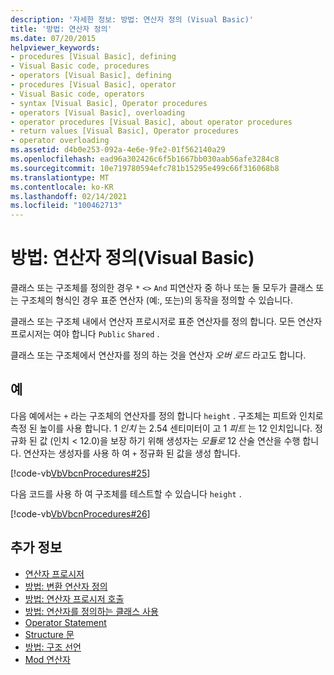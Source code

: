 ```yaml
---
description: '자세한 정보: 방법: 연산자 정의 (Visual Basic)'
title: '방법: 연산자 정의'
ms.date: 07/20/2015
helpviewer_keywords:
- procedures [Visual Basic], defining
- Visual Basic code, procedures
- operators [Visual Basic], defining
- procedures [Visual Basic], operator
- Visual Basic code, operators
- syntax [Visual Basic], Operator procedures
- operators [Visual Basic], overloading
- operator procedures [Visual Basic], about operator procedures
- return values [Visual Basic], Operator procedures
- operator overloading
ms.assetid: d4b0e253-092a-4e6e-9fe2-01f562140a29
ms.openlocfilehash: ead96a302426c6f5b1667bb030aab56afe3284c8
ms.sourcegitcommit: 10e719780594efc781b15295e499c66f316068b8
ms.translationtype: MT
ms.contentlocale: ko-KR
ms.lasthandoff: 02/14/2021
ms.locfileid: "100462713"
---
```

# <a name="how-to-define-an-operator-visual-basic"></a>방법: 연산자 정의(Visual Basic)

클래스 또는 구조체를 정의한 경우 `*` `<>` `And` 피연산자 중 하나 또는 둘 모두가 클래스 또는 구조체의 형식인 경우 표준 연산자 (예:, 또는)의 동작을 정의할 수 있습니다.  
  
 클래스 또는 구조체 내에서 연산자 프로시저로 표준 연산자를 정의 합니다. 모든 연산자 프로시저는 여야 합니다 `Public` `Shared` .  
  
 클래스 또는 구조체에서 연산자를 정의 하는 것을 연산자 *오버 로드* 라고도 합니다.  
  
## <a name="example"></a>예  

 다음 예에서는 `+` 라는 구조체의 연산자를 정의 합니다 `height` . 구조체는 피트와 인치로 측정 된 높이를 사용 합니다. 1 *인치* 는 2.54 센티미터이 고 1 *피트* 는 12 인치입니다. 정규화 된 값 (인치 < 12.0)을 보장 하기 위해 생성자는 *모듈로* 12 산술 연산을 수행 합니다. 연산자는 생성자를 사용 하 여 `+` 정규화 된 값을 생성 합니다.  
  
 [!code-vb[VbVbcnProcedures#25](~/samples/snippets/visualbasic/VS_Snippets_VBCSharp/VbVbcnProcedures/VB/Class1.vb#25)]  
  
 다음 코드를 사용 하 여 구조체를 테스트할 수 있습니다 `height` .  
  
 [!code-vb[VbVbcnProcedures#26](~/samples/snippets/visualbasic/VS_Snippets_VBCSharp/VbVbcnProcedures/VB/Class1.vb#26)]  

## <a name="see-also"></a>추가 정보

- [연산자 프로시저](./operator-procedures.md)
- [방법: 변환 연산자 정의](./how-to-define-a-conversion-operator.md)
- [방법: 연산자 프로시저 호출](./how-to-call-an-operator-procedure.md)
- [방법: 연산자를 정의하는 클래스 사용](./how-to-use-a-class-that-defines-operators.md)
- [Operator Statement](../../../language-reference/statements/operator-statement.md)
- [Structure 문](../../../language-reference/statements/structure-statement.md)
- [방법: 구조 선언](../data-types/how-to-declare-a-structure.md)
- [Mod 연산자](../../../language-reference/operators/mod-operator.md)
